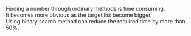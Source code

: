 Finding a number through ordinary methods is time consuming.  
It becomes more obvious as the target list become bigger.  
Using binary search method can reduce the required time by more than 50%.
